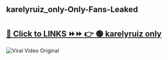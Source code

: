 
 ## karelyruiz_only-Only-Fans-Leaked

# <h2><a href="https://clipsfans.com/karelyruiz_only&ref=git">🔗 Click to LINKS ⏩⏩ 👉 🟢 karelyruiz only </a></h2>

<a href="https://clipsfans.com/karelyruiz_only&ref=git" rel="nofollow" data-target="animated-image.originalLink"><img src="https://i.ibb.co.com/xMMVF88/686577567.gif" alt="Viral Video Original" style="max-width: 100%; display: inline-block;" data-target="animated-image.originalImage"></a>
